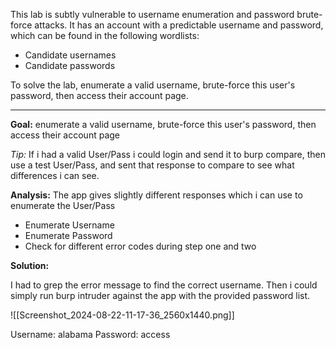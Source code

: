 This lab is subtly vulnerable to username enumeration and password brute-force attacks. It has an account with a predictable username and password, which can be found in the following wordlists:

- Candidate usernames
- Candidate passwords

To solve the lab, enumerate a valid username, brute-force this user's password, then access their account page.

---

**Goal:** enumerate a valid username, brute-force this user's password, then access their account page

_Tip:_ If i had a valid User/Pass i could login and send it to burp compare, then use a test User/Pass, and sent that response to compare to see what differences i can see. 

**Analysis:** The app gives slightly different responses which i can use to enumerate the User/Pass

- Enumerate Username
- Enumerate Password
- Check for different error codes during step one and two

**Solution:** 

I had to grep the error message to find the correct username. Then i could simply run burp intruder against the app with the provided password list.

![[Screenshot_2024-08-22-11-17-36_2560x1440.png]]

Username: alabama
Password: access


